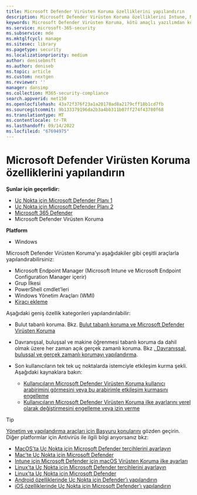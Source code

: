 ```yaml
---
title: Microsoft Defender Virüsten Koruma özelliklerini yapılandırın
description: Microsoft Defender Virüsten Koruma özelliklerini Intune, Microsoft Endpoint Configuration Manager, grup ilkesi ve PowerShell ile yapılandırabilirsiniz.
keywords: Microsoft Defender Virüsten Koruma, kötü amaçlı yazılımdan koruma, güvenlik, defender, yapılandırma, yapılandırma, Config Manager, Microsoft Endpoint Configuration Manager, SCCM, Intune, MDM, mobil cihaz yönetimi, GP, grup ilkesi, PowerShell
ms.service: microsoft-365-security
ms.subservice: mde
ms.mktglfcycl: manage
ms.sitesec: library
ms.pagetype: security
ms.localizationpriority: medium
author: denisebmsft
ms.author: deniseb
ms.topic: article
ms.custom: nextgen
ms.reviewer: ''
manager: dansimp
ms.collection: M365-security-compliance
search.appverid: met150
ms.openlocfilehash: 43a72f376f23a1a20178ad8a2179cff18b1cd7fb
ms.sourcegitcommit: 9b133379196da2b3a4bb311b07ff274f43780f68
ms.translationtype: MT
ms.contentlocale: tr-TR
ms.lasthandoff: 09/14/2022
ms.locfileid: "67694975"
---
```

# <a name="configure-microsoft-defender-antivirus-features"></a>Microsoft Defender Virüsten Koruma özelliklerini yapılandırın


**Şunlar için geçerlidir:**

- [Uç Nokta için Microsoft Defender Planı 1](https://go.microsoft.com/fwlink/p/?linkid=2154037)
- [Uç Nokta için Microsoft Defender Planı 2](https://go.microsoft.com/fwlink/p/?linkid=2154037)
- [Microsoft 365 Defender](https://go.microsoft.com/fwlink/?linkid=2118804)
- Microsoft Defender Virüsten Koruma

**Platform**
- Windows

Microsoft Defender Virüsten Koruma'yı aşağıdakiler gibi çeşitli araçlarla yapılandırabilirsiniz:

- Microsoft Endpoint Manager (Microsoft Intune ve Microsoft Endpoint Configuration Manager içerir)
- Grup İlkesi
- PowerShell cmdlet'leri
- Windows Yönetim Araçları (WMI)
- [Kiracı ekleme](/mem/configmgr/tenant-attach/)

Aşağıdaki geniş özellik kategorileri yapılandırılabilir:

- Bulut tabanlı koruma. Bkz. [Bulut tabanlı koruma ve Microsoft Defender Virüsten Koruma](cloud-protection-microsoft-defender-antivirus.md)

- Davranışsal, buluşsal ve makine öğrenmesi tabanlı koruma da dahil olmak üzere her zaman açık gerçek zamanlı koruma. Bkz [. Davranışsal, buluşsal ve gerçek zamanlı korumayı yapılandırma](configure-protection-features-microsoft-defender-antivirus.md).

- Son kullanıcıların tek tek uç noktalarda istemciyle etkileşim kurma şekli. Aşağıdaki kaynaklara bakın:
  - [Kullanıcıların Microsoft Defender Virüsten Koruma kullanıcı arabirimini görmesini veya bu arabirimle etkileşim kurmasını engelleme](prevent-end-user-interaction-microsoft-defender-antivirus.md)
  - [Kullanıcıların Microsoft Defender Virüsten Koruma ilke ayarlarını yerel olarak değiştirmesini engelleme veya izin verme](configure-local-policy-overrides-microsoft-defender-antivirus.md)

> [!TIP]
> [Yönetim ve yapılandırma araçları için Başvuru konularını](configuration-management-reference-microsoft-defender-antivirus.md) gözden geçirin.
> Diğer platformlar için Antivirüs ile ilgili bilgi arıyorsanız bkz:
> - [MacOS'ta Uç Nokta için Microsoft Defender tercihlerini ayarlayın](mac-preferences.md)
> - [Mac'te Uç Nokta için Microsoft Defender](microsoft-defender-endpoint-mac.md)
> - [Intune için Microsoft Defender için macOS Virüsten Koruma ilke ayarları](/mem/intune/protect/antivirus-microsoft-defender-settings-macos)
> - [Linux'ta Uç Nokta için Microsoft Defender tercihlerini ayarlayın](linux-preferences.md)
> - [Linux'ta Uç Nokta için Microsoft Defender](microsoft-defender-endpoint-linux.md)
> - [Android özelliklerinde Uç Nokta için Defender’ı yapılandırın](android-configure.md)
> - [iOS özelliklerinde Uç Nokta için Microsoft Defender’ı yapılandırın](ios-configure-features.md)
